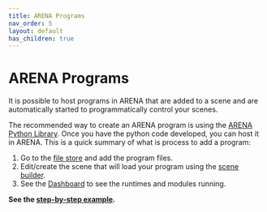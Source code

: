 ```yaml
---
title: ARENA Programs
nav_order: 5
layout: default
has_children: true
---
```


# ARENA Programs

It is possible to host programs in ARENA that are added to a scene and are automatically started to programmatically control your scenes.

The recommended way to create an ARENA program is using the [ARENA Python Library](/content/python). Once you have the python code developed, you can host it in ARENA. This is a quick summary of what is process to add a program:
1. Go to the [file store](https://arenaxr.org/files) and add the program files.
2. Edit/create the scene that will load your program using the [scene builder](/content/overview/build).
3. See the [Dashboard](https://arenaxr.org/programs/) to see the runtimes and modules running.

**See the [step-by-step example](/content/programs/programs).**
